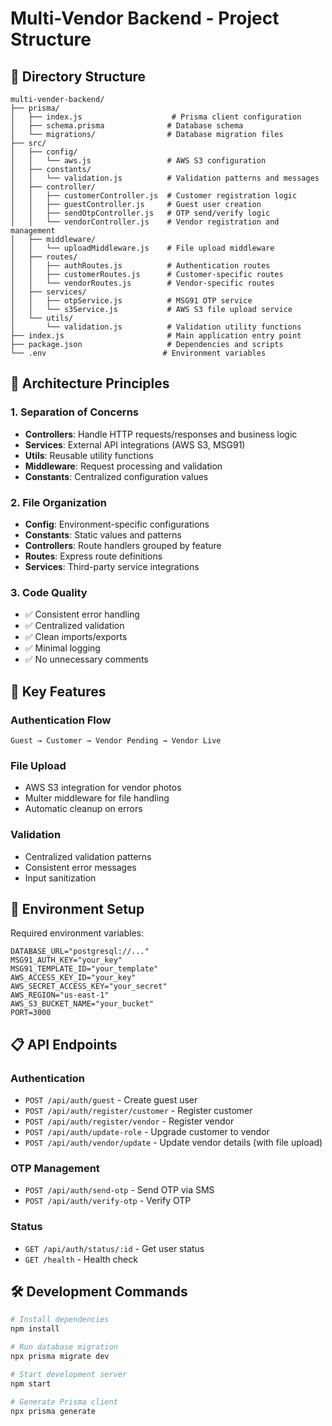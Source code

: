 # Multi-Vendor Backend - Project Structure

## 📁 Directory Structure

```
multi-vender-backend/
├── prisma/
│   ├── index.js                    # Prisma client configuration
│   ├── schema.prisma              # Database schema
│   └── migrations/                # Database migration files
├── src/
│   ├── config/
│   │   └── aws.js                 # AWS S3 configuration
│   ├── constants/
│   │   └── validation.js          # Validation patterns and messages
│   ├── controller/
│   │   ├── customerController.js  # Customer registration logic
│   │   ├── guestController.js     # Guest user creation
│   │   ├── sendOtpController.js   # OTP send/verify logic
│   │   └── vendorController.js    # Vendor registration and management
│   ├── middleware/
│   │   └── uploadMiddleware.js    # File upload middleware
│   ├── routes/
│   │   ├── authRoutes.js          # Authentication routes
│   │   ├── customerRoutes.js      # Customer-specific routes
│   │   └── vendorRoutes.js        # Vendor-specific routes
│   ├── services/
│   │   ├── otpService.js          # MSG91 OTP service
│   │   └── s3Service.js           # AWS S3 file upload service
│   └── utils/
│       └── validation.js          # Validation utility functions
├── index.js                       # Main application entry point
├── package.json                   # Dependencies and scripts
└── .env                          # Environment variables
```

## 🎯 Architecture Principles

### **1. Separation of Concerns**

- **Controllers**: Handle HTTP requests/responses and business logic
- **Services**: External API integrations (AWS S3, MSG91)
- **Utils**: Reusable utility functions
- **Middleware**: Request processing and validation
- **Constants**: Centralized configuration values

### **2. File Organization**

- **Config**: Environment-specific configurations
- **Constants**: Static values and patterns
- **Controllers**: Route handlers grouped by feature
- **Routes**: Express route definitions
- **Services**: Third-party service integrations

### **3. Code Quality**

- ✅ Consistent error handling
- ✅ Centralized validation
- ✅ Clean imports/exports
- ✅ Minimal logging
- ✅ No unnecessary comments

## 🔧 Key Features

### **Authentication Flow**

```
Guest → Customer → Vendor Pending → Vendor Live
```

### **File Upload**

- AWS S3 integration for vendor photos
- Multer middleware for file handling
- Automatic cleanup on errors

### **Validation**

- Centralized validation patterns
- Consistent error messages
- Input sanitization

## 🚀 Environment Setup

Required environment variables:

```env
DATABASE_URL="postgresql://..."
MSG91_AUTH_KEY="your_key"
MSG91_TEMPLATE_ID="your_template"
AWS_ACCESS_KEY_ID="your_key"
AWS_SECRET_ACCESS_KEY="your_secret"
AWS_REGION="us-east-1"
AWS_S3_BUCKET_NAME="your_bucket"
PORT=3000
```

## 📋 API Endpoints

### Authentication

- `POST /api/auth/guest` - Create guest user
- `POST /api/auth/register/customer` - Register customer
- `POST /api/auth/register/vendor` - Register vendor
- `POST /api/auth/update-role` - Upgrade customer to vendor
- `POST /api/auth/vendor/update` - Update vendor details (with file upload)

### OTP Management

- `POST /api/auth/send-otp` - Send OTP via SMS
- `POST /api/auth/verify-otp` - Verify OTP

### Status

- `GET /api/auth/status/:id` - Get user status
- `GET /health` - Health check

## 🛠️ Development Commands

```bash
# Install dependencies
npm install

# Run database migration
npx prisma migrate dev

# Start development server
npm start

# Generate Prisma client
npx prisma generate
```
